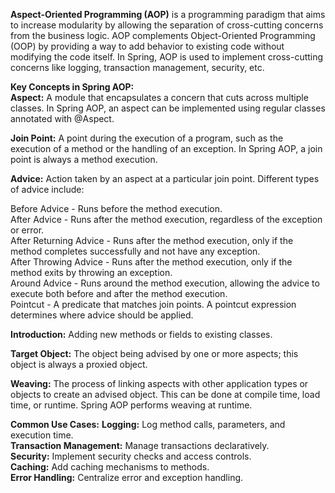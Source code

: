 <b>Aspect-Oriented Programming (AOP)</b> is a programming paradigm that aims to increase modularity by allowing the separation of cross-cutting concerns from the business logic. AOP complements Object-Oriented Programming (OOP) by providing a way to add behavior to existing code without modifying the code itself. In Spring, AOP is used to implement cross-cutting concerns like logging, transaction management, security, etc.

<b>Key Concepts in Spring AOP:</b> <br>
<b>Aspect:</b> A module that encapsulates a concern that cuts across multiple classes. In Spring AOP, an aspect can be implemented using regular classes annotated with @Aspect.<br>

<b>Join Point:</b> A point during the execution of a program, such as the execution of a method or the handling of an exception. In Spring AOP, a join point is always a method execution.<br>

<b>Advice:</b> Action taken by an aspect at a particular join point. Different types of advice include:<br>

Before Advice -  Runs before the method execution. <br>
After Advice -  Runs after the method execution, regardless of the exception or error. <br>
After Returning Advice -  Runs after the method execution, only if the method completes successfully and not have any exception. <br>
After Throwing Advice -  Runs after the method execution, only if the method exits by throwing an exception. <br>
Around Advice -  Runs around the method execution, allowing the advice to execute both before and after the method execution. <br>
Pointcut -  A predicate that matches join points. A pointcut expression determines where advice should be applied. <br>

<b>Introduction:</b> Adding new methods or fields to existing classes.<br>

<b>Target Object:</b> The object being advised by one or more aspects; this object is always a proxied object.<br>

<b>Weaving:</b> The process of linking aspects with other application types or objects to create an advised object. This can be done at compile time, load time, or runtime. Spring AOP performs weaving at runtime.<br>


<b>Common Use Cases:</b>
<b>Logging:</b> Log method calls, parameters, and execution time. <br>
<b>Transaction Management:</b> Manage transactions declaratively.<br>
<b>Security:</b> Implement security checks and access controls.<br>
<b>Caching:</b> Add caching mechanisms to methods.<br>
<b>Error Handling:</b> Centralize error and exception handling.<br>

